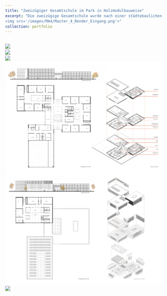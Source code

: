 ```yaml
---
title: "Zweizügiger Gesamtschule im Park in Holzmodulbauweise"
excerpt: "Die zweizügige Gesamtschule wurde nach einer städtebaulichen Analyse entwickelt, um den Bedarf in den Stadtteilen Flehe und Bilk zu decken. Das Schulgelände liegt südlich der Innenstadt und bietet attraktive Sportplätze sowie gute Verkehrsanbindung. Die Gebäude wurden entsprechend der Schultypologie und der grünen Umgebung gestaltet. Besonderes Augenmerk wurde auf den Innenraum und die Aussicht gelegt. Die Materialwahl konzentriert sich auf Holz und Holzmodulbau als repräsentative Baumaterialien für den Schulbau. Die Fassade spiegelt die Natur des umgebenden Parks wider, mit vertikaler Bepflanzung, Holz- und Metallelementen. <br/>
<img src='/images/MA4/Master_4_Render_Eingang.png'>"
collection: portfolio
---
```


<br/>
<img src='/images/MA4/Plan1_Davydov_Nikolai-1.png'>
<br/>
<img src='/images/MA4/Plan2_Davydov_Nikolai-1.png'>
<br/>
<img src='/images/MA4/Plan3_Davydov_Nikolai-1.png'>
<br/>
<img src='/images/MA4/Plan4_Davydov_Nikolai-1.png'>
<br/>
<img src='/images/MA4/Plan5_Davydov_Nikolai-1.png'>
<br/>
<img src='/images/MA4/Plan6_Davydov_Nikolai-1.png'>